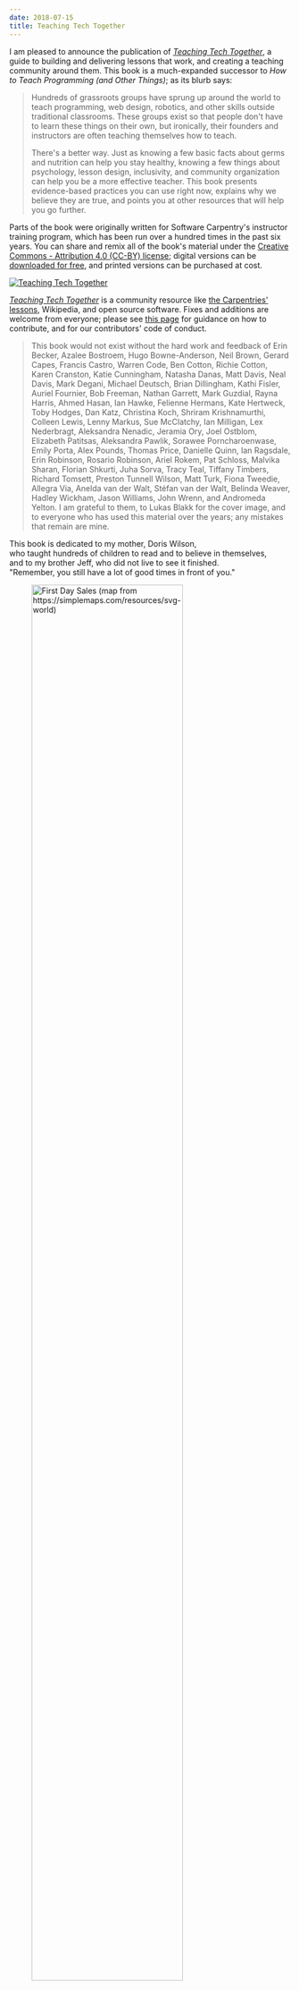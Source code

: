```yaml
---
date: 2018-07-15
title: Teaching Tech Together
---
```


I am pleased to announce the publication of *[Teaching Tech
Together](http://teachtogether.tech/)*, a guide to building and delivering
lessons that work, and creating a teaching community around them.
This book is a much-expanded successor to *How to Teach Programming
(and Other Things)*; as its blurb says:

> Hundreds of grassroots groups have sprung up around the world to
> teach programming, web design, robotics, and other skills outside
> traditional classrooms.  These groups exist so that people don't
> have to learn these things on their own, but ironically, their
> founders and instructors are often teaching themselves how to teach.
>
> There's a better way. Just as knowing a few basic facts about germs
> and nutrition can help you stay healthy, knowing a few things about
> psychology, lesson design, inclusivity, and community organization
> can help you be a more effective teacher. This book presents
> evidence-based practices you can use right now, explains why we
> believe they are true, and points you at other resources that will
> help you go further.

Parts of the book were originally written for Software Carpentry's
instructor training program, which has been run
over a hundred times in the past six years.  You can share and remix
all of the book's material under the [Creative Commons - Attribution
4.0 (CC-BY) license](https://creativecommons.org/licenses/by/4.0/); digital versions can be
[downloaded for free](http://teachtogether.tech/), and printed versions can be
purchased at cost.

<a href="http://teachtogether.tech/"><img src="@root/files/2018/07/t3-cover.png" alt="Teaching Tech Together" class="centered"></a>

*[Teaching Tech Together](http://teachtogether.tech/)* is a community resource
like [the Carpentries' lessons](https://carpentries.org/), Wikipedia,
and open source software.  Fixes and additions are welcome from
everyone; please see [this page](http://teachtogether.tech//joining.html) for
guidance on how to contribute, and for our contributors' code of
conduct.

> This book would not exist without the hard work and feedback of Erin
> Becker, Azalee Bostroem, Hugo Bowne-Anderson, Neil Brown, Gerard
> Capes, Francis Castro, Warren Code, Ben Cotton, Richie Cotton, Karen
> Cranston, Katie Cunningham, Natasha Danas, Matt Davis, Neal Davis,
> Mark Degani, Michael Deutsch, Brian Dillingham, Kathi Fisler, Auriel
> Fournier, Bob Freeman, Nathan Garrett, Mark Guzdial, Rayna Harris,
> Ahmed Hasan, Ian Hawke, Felienne Hermans, Kate Hertweck, Toby Hodges,
> Dan Katz, Christina Koch, Shriram Krishnamurthi, Colleen Lewis, Lenny
> Markus, Sue McClatchy, Ian Milligan, Lex Nederbragt, Aleksandra
> Nenadic, Jeramia Ory, Joel Ostblom, Elizabeth Patitsas, Aleksandra
> Pawlik, Sorawee Porncharoenwase, Emily Porta, Alex Pounds, Thomas
> Price, Danielle Quinn, Ian Ragsdale, Erin Robinson, Rosario Robinson,
> Ariel Rokem, Pat Schloss, Malvika Sharan, Florian Shkurti, Juha Sorva,
> Tracy Teal, Tiffany Timbers, Richard Tomsett, Preston Tunnell Wilson,
> Matt Turk, Fiona Tweedie, Allegra Via, Anelda van der Walt, Stéfan van
> der Walt, Belinda Weaver, Hadley Wickham, Jason Williams, John Wrenn,
> and Andromeda Yelton. I am grateful to them, to Lukas Blakk for the
> cover image, and to everyone who has used this material over the
> years; any mistakes that remain are mine.

<div class="center">
  <p>
    This book is dedicated to my mother, Doris Wilson,
    <br>
    who taught hundreds of children to read and to believe in themselves,
    <br>
    and to my brother Jeff, who did not live to see it finished.
    <br>
    "Remember, you still have a lot of good times in front of you."
  </p>
</div>

<figure class="center">
  <img src="@root/files/2018/07/t3-sales.svg" width="80%" alt="First Day Sales (map from https://simplemaps.com/resources/svg-world)" class="centered">
  <figcaption>
    Paperback Sales to Date.
    <br>
    (If you bought a copy and your country isn't marked, please let me know.)
  </figcaption>
</figure>
